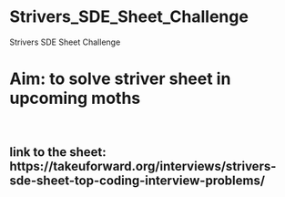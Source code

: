 # Strivers_SDE_Sheet_Challenge
Strivers SDE Sheet Challenge <br>

<h1> Aim: to solve striver sheet in upcoming moths </h1> <br>
<h2> link to the sheet: <br>
https://takeuforward.org/interviews/strivers-sde-sheet-top-coding-interview-problems/ <br>

